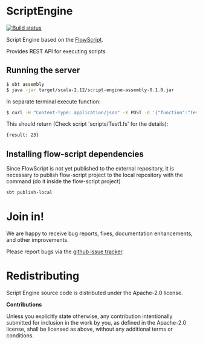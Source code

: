 # ScriptEngine

[![Build status](https://travis-ci.org/carldata/script-engine.svg?branch=master)](https://travis-ci.org/carldata/script-engine)

Script Engine based on the [FlowScript](http://github.com/carldata/flow-script).

Provides REST API for executing scripts
 
## Running the server
 
 ```bash
$ sbt assembly
$ java -jar target/scala-2.12/script-engine-assembly-0.1.0.jar 
 ```
 
In separate terminal execute function:

```bash
$ curl -H "Content-Type: application/json" -X POST -d '{"function":"Test1.main","x":23}' http://localhost:8080/api/execute
```

This should return (Check script 'scripts/Test1.fs' for the details):

```bash
{result: 23}
```

## Installing flow-script dependencies

Since FlowScript is not yet published to the external repository, it is necessary to publish flow-script project 
to the local repository with the command (do it inside the flow-script project)
 
```bash
sbt publish-local
```

# Join in!

We are happy to receive bug reports, fixes, documentation enhancements,
and other improvements.

Please report bugs via the
[github issue tracker](http://github.com/carldata/script-engine/issues).



# Redistributing

Script Engine source code is distributed under the Apache-2.0 license.

**Contributions**

Unless you explicitly state otherwise, any contribution intentionally submitted
for inclusion in the work by you, as defined in the Apache-2.0 license, shall be
licensed as above, without any additional terms or conditions.